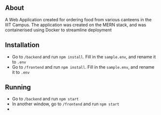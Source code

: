 ## About
A Web Application created for ordering food from various canteens in the IIIT Campus. The application was created on the MERN stack, and was containerised using Docker to streamline deployment

## Installation
- Go to `/backend` and run `npm install`. Fill in the `sample.env`, and rename it to `.env`
- Go to `/frontend` and run `npm install`. Fill in the `sample.env`, and rename it to `.env` 

## Running
- Go to `/backend` and run `npm start`
- In another window, go to `/frontend` and run `npm start`
- 
